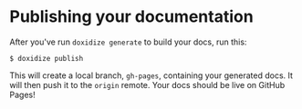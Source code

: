 # Publishing your documentation

After you've run `doxidize generate` to build your docs, run this:

```shell
$ doxidize publish
```

This will create a local branch, `gh-pages`, containing your generated docs.
It will then push it to the `origin` remote. Your docs should be live on
GitHub Pages!